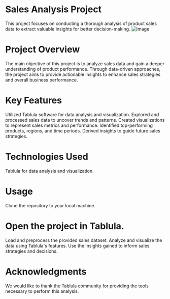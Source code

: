 # Sales Analysis Project
This project focuses on conducting a thorough analysis of product sales data to extract valuable insights for better decision-making.
![image](https://user-images.githubusercontent.com/36518896/163706604-db86e168-499f-4a7e-bea5-ff9efe7112d6.png)

# Project Overview
The main objective of this project is to analyze sales data and gain a deeper understanding of product performance. Through data-driven approaches, the project aims to provide actionable insights to enhance sales strategies and overall business performance.

# Key Features
Utilized Tablula software for data analysis and visualization.
Explored and processed sales data to uncover trends and patterns.
Created visualizations to represent sales metrics and performance.
Identified top-performing products, regions, and time periods.
Derived insights to guide future sales strategies.

# Technologies Used
Tablula for data analysis and visualization.

# Usage
Clone the repository to your local machine.

# Open the project in Tablula.
Load and preprocess the provided sales dataset.
Analyze and visualize the data using Tablula's features.
Use the insights gained to inform sales strategies and decisions.

# Acknowledgments
We would like to thank the Tablula community for providing the tools necessary to perform this analysis.


